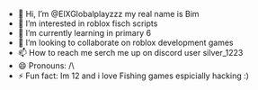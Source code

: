 - 👋 Hi, I’m @ElXGlobalplayzzz my real name is Bim
- 👀 I’m interested in roblox fisch scripts
- 🌱 I’m currently learning in primary 6
- 💞️ I’m looking to collaborate on roblox development games
- 📫 How to reach me serch me up on discord user silver_1223
- 😄 Pronouns: /\
- ⚡ Fun fact: Im 12 and i love Fishing games espicially hacking :)

<!---
ElXGlobalplayzzz/ElXGlobalplayzzz is a ✨ special ✨ repository because its `README.md` (this file) appears on your GitHub profile.
You can click the Preview link to take a look at your changes.
--->
